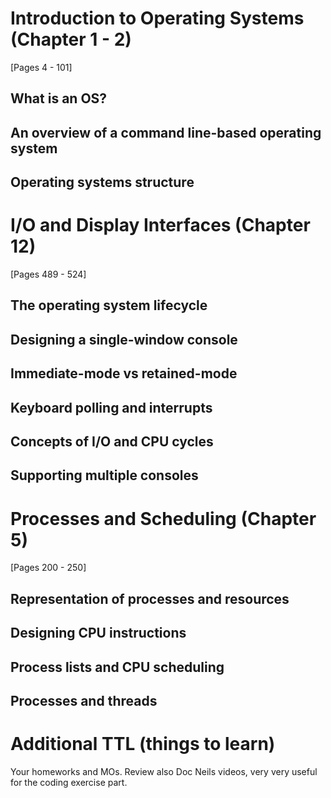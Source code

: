 # Introduction to Operating Systems (Chapter 1 - 2)
[Pages 4 - 101] 

## What is an OS?
## An overview of a command line-based operating system 
## Operating systems structure 

# I/O and Display Interfaces (Chapter 12)
[Pages 489 - 524] 

## The operating system lifecycle 
## Designing a single-window console 
## Immediate-mode vs retained-mode 
## Keyboard polling and interrupts 
## Concepts of I/O and CPU cycles 
## Supporting multiple consoles 

# Processes and Scheduling (Chapter 5)
[Pages 200 - 250] 

## Representation of processes and resources 
## Designing CPU instructions 
## Process lists and CPU scheduling 
## Processes and threads

# Additional TTL (things to learn)
Your homeworks and MOs. 
Review also Doc Neils videos, very very useful for the coding exercise part.
